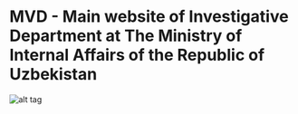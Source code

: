 # MVD - Main website of Investigative Department at The Ministry of Internal Affairs of the Republic of Uzbekistan


![alt tag](https://drive.google.com/open?id=1Qu1zDFWlCTQRZhYl8wrOMx0aWI0OGh8B)
